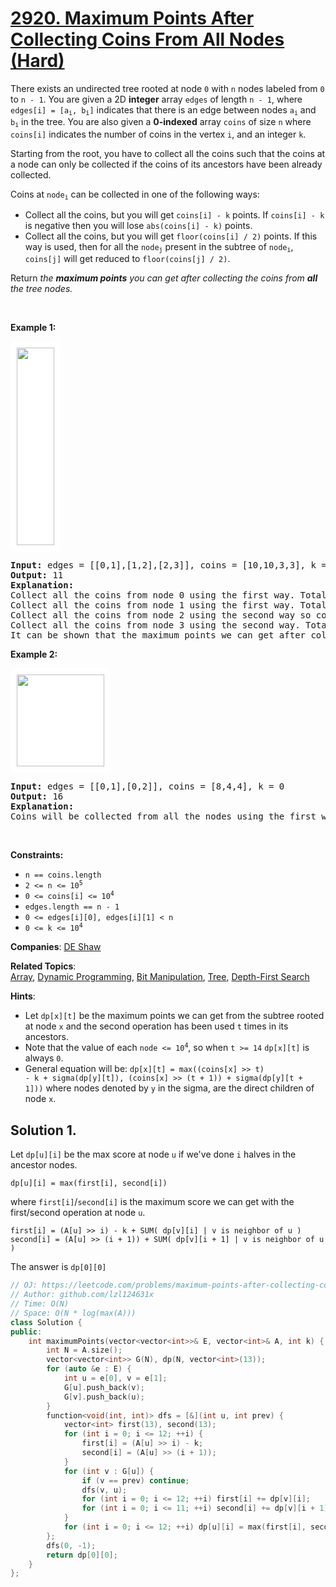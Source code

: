 # [2920. Maximum Points After Collecting Coins From All Nodes (Hard)](https://leetcode.com/problems/maximum-points-after-collecting-coins-from-all-nodes)

<p>There exists an undirected tree rooted at node <code>0</code> with <code>n</code> nodes labeled from <code>0</code> to <code>n - 1</code>. You are given a 2D <strong>integer</strong> array <code>edges</code> of length <code>n - 1</code>, where <code>edges[i] = [a<sub>i</sub>, b<sub>i</sub>]</code> indicates that there is an edge between nodes <code>a<sub>i</sub></code> and <code>b<sub>i</sub></code> in the tree. You are also given a <strong>0-indexed</strong> array <code>coins</code> of size <code>n</code> where <code>coins[i]</code> indicates the number of coins in the vertex <code>i</code>, and an integer <code>k</code>.</p>

<p>Starting from the root, you have to collect all the coins such that the coins at a node can only be collected if the coins of its ancestors have been already collected.</p>

<p>Coins at <code>node<sub>i</sub></code> can be collected in one of the following ways:</p>

<ul>
	<li>Collect all the coins, but you will get <code>coins[i] - k</code> points. If <code>coins[i] - k</code> is negative then you will lose <code>abs(coins[i] - k)</code> points.</li>
	<li>Collect all the coins, but you will get <code>floor(coins[i] / 2)</code> points. If this way is used, then for all the <code>node<sub>j</sub></code> present in the subtree of <code>node<sub>i</sub></code>, <code>coins[j]</code> will get reduced to <code>floor(coins[j] / 2)</code>.</li>
</ul>

<p>Return <em>the <strong>maximum points</strong> you can get after collecting the coins from <strong>all</strong> the tree nodes.</em></p>

<p>&nbsp;</p>
<p><strong class="example">Example 1:</strong></p>
<img alt="" src="https://assets.leetcode.com/uploads/2023/09/18/ex1-copy.png" style="width: 60px; height: 316px; padding: 10px; background: rgb(255, 255, 255); border-radius: 0.5rem;" />
<pre>
<strong>Input:</strong> edges = [[0,1],[1,2],[2,3]], coins = [10,10,3,3], k = 5
<strong>Output:</strong> 11                        
<strong>Explanation:</strong> 
Collect all the coins from node 0 using the first way. Total points = 10 - 5 = 5.
Collect all the coins from node 1 using the first way. Total points = 5 + (10 - 5) = 10.
Collect all the coins from node 2 using the second way so coins left at node 3 will be floor(3 / 2) = 1. Total points = 10 + floor(3 / 2) = 11.
Collect all the coins from node 3 using the second way. Total points = 11 + floor(1 / 2) = 11.
It can be shown that the maximum points we can get after collecting coins from all the nodes is 11. 
</pre>

<p><strong class="example">Example 2:</strong></p>
<strong class="example"> <img alt="" src="https://assets.leetcode.com/uploads/2023/09/18/ex2.png" style="width: 140px; height: 147px; padding: 10px; background: #fff; border-radius: .5rem;" /></strong>

<pre>
<strong>Input:</strong> edges = [[0,1],[0,2]], coins = [8,4,4], k = 0
<strong>Output:</strong> 16
<strong>Explanation:</strong> 
Coins will be collected from all the nodes using the first way. Therefore, total points = (8 - 0) + (4 - 0) + (4 - 0) = 16.
</pre>

<p>&nbsp;</p>
<p><strong>Constraints:</strong></p>

<ul>
	<li><code>n == coins.length</code></li>
	<li><code>2 &lt;= n &lt;= 10<sup>5</sup></code></li>
	<li><code><font face="monospace">0 &lt;= coins[i] &lt;= 10<sup>4</sup></font></code></li>
	<li><code>edges.length == n - 1</code></li>
	<li><code><font face="monospace">0 &lt;= edges[i][0], edges[i][1] &lt; n</font></code></li>
	<li><code><font face="monospace">0 &lt;= k &lt;= 10<sup>4</sup></font></code></li>
</ul>


**Companies**:
[DE Shaw](https://leetcode.com/company/de-shaw)

**Related Topics**:  
[Array](https://leetcode.com/tag/array), [Dynamic Programming](https://leetcode.com/tag/dynamic-programming), [Bit Manipulation](https://leetcode.com/tag/bit-manipulation), [Tree](https://leetcode.com/tag/tree), [Depth-First Search](https://leetcode.com/tag/depth-first-search)

**Hints**:
* Let <code>dp[x][t]</code> be the maximum points we can get from the subtree rooted at node <code>x</code> and the second operation has been used <code>t</code> times in its ancestors.
* Note that the value of each <code>node <= 10<sup>4</sup></code>, so when <code>t >= 14</code> <code>dp[x][t]</code> is always <code>0</code>.
* General equation will be: <code>dp[x][t] = max((coins[x] >> t) - k + sigma(dp[y][t]), (coins[x] >> (t + 1)) + sigma(dp[y][t + 1]))</code> where nodes denoted by <code>y</code> in the sigma, are the direct children of node <code>x</code>.

## Solution 1.

Let `dp[u][i]` be the max score at node `u` if we've done `i` halves in the ancestor nodes.

```
dp[u][i] = max(first[i], second[i])
```

where `first[i]`/`second[i]` is the maximum score we can get with the first/second operation at node `u`.

```
first[i] = (A[u] >> i) - k + SUM( dp[v][i] | v is neighbor of u )
second[i] = (A[u] >> (i + 1)) + SUM( dp[v][i + 1] | v is neighbor of u )
```

The answer is `dp[0][0]`

```cpp
// OJ: https://leetcode.com/problems/maximum-points-after-collecting-coins-from-all-nodes
// Author: github.com/lzl124631x
// Time: O(N)
// Space: O(N * log(max(A)))
class Solution {
public:
    int maximumPoints(vector<vector<int>>& E, vector<int>& A, int k) {
        int N = A.size();
        vector<vector<int>> G(N), dp(N, vector<int>(13));
        for (auto &e : E) {
            int u = e[0], v = e[1];
            G[u].push_back(v);
            G[v].push_back(u);
        }
        function<void(int, int)> dfs = [&](int u, int prev) {
            vector<int> first(13), second(13);
            for (int i = 0; i <= 12; ++i) {
                first[i] = (A[u] >> i) - k;
                second[i] = (A[u] >> (i + 1));
            }
            for (int v : G[u]) {
                if (v == prev) continue;
                dfs(v, u);
                for (int i = 0; i <= 12; ++i) first[i] += dp[v][i];
                for (int i = 0; i <= 11; ++i) second[i] += dp[v][i + 1];
            }
            for (int i = 0; i <= 12; ++i) dp[u][i] = max(first[i], second[i]);
        };
        dfs(0, -1);
        return dp[0][0];
    }
};
```